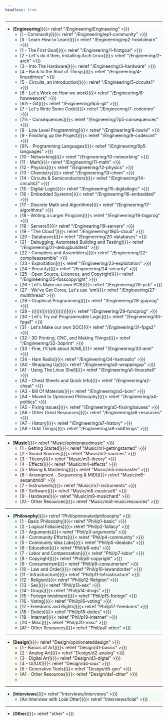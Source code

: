 ```yaml
---
headless: true
---
```


---

<div style="background:#42B9F308;border-radius: 5px;">

- [**Engineering**]({{< relref "/Engineering/Engineering" >}})
  - [Ⅰ - Community]({{< relref "/Engineering/ep1-community" >}})
  - [Ⅱ - Learn How to Learn]({{< relref "/Engineering/ep2-howtolearn" >}})
  - [1 - The First Goal]({{< relref "/Engineering/1-firstgoal" >}})
  - [2 - Let's do it then, Installing Arch Linux]({{< relref "/Engineering/2-arch" >}})
  - [3 - Into The Hardware]({{< relref "/Engineering/3-hardware" >}})
  - [4 - Back to the *Root* of Things]({{< relref "/Engineering/4-linuxdirtree" >}})
  - [5 - Circuits, an Introduction]({{< relref "/Engineering/5-circuits1" >}})
  - [6 - Let's Work on *How* we work]({{< relref "/Engineering/6-howwework" >}})
  - [6½ - Git]({{< relref "/Engineering/6p5-git" >}})
  - [7 - Let's Write Some Code]({{< relref "/Engineering/7-codeintro" >}})
  - [7½ - Consequences]({{< relref "/Engineering/7p5-consequences" >}})
  - [8 - Low Level Programming]({{< relref "/Engineering/8-lowlvl" >}})
  - [9 - Finishing up the Project]({{< relref "/Engineering/9-codecont" >}})
  - [9½ - Programming Languages]({{< relref "/Engineering/9p5-languages" >}})
  - [10 - Networking]({{< relref "/Engineering/10-networking" >}})
  - [11 - Math]({{< relref "/Engineering/11-math" >}})
  - [12 - Physics]({{< relref "/Engineering/12-physics" >}})
  - [13 - Chemistry]({{< relref "/Engineering/13-chem" >}})
  - [14 - Circuits & Semiconductors]({{< relref "/Engineering/14-circuits2" >}})
  - [15 - Digital Logic]({{< relref "/Engineering/15-digitallogic" >}})
  - [16 - Embedded Systems]({{< relref "/Engineering/16-embedded" >}})
  - [17 - Discrete Math and Algorithms]({{< relref "/Engineering/17-algorithms" >}})
  - [18 - Writing a Larger Program]({{< relref "/Engineering/18-bigprog" >}})
  - [19 - Servers!]({{< relref "/Engineering/19-servers" >}})
  - [19 - "The Cloud"]({{< relref "/Engineering/19p5-cloud" >}})
  - [20 - Databases]({{< relref "/Engineering/20-databases" >}})
  - [21 - Debugging, Automated Building and Testing]({{< relref "/Engineering/21-debugbuildtest" >}})
  - [22 - Compilers and Assemblers]({{< relref "/Engineering/22-compileassemble" >}})
  - [23 - Exploitation]({{< relref "/Engineering/23-exploitation" >}})
  - [24 - Security]({{< relref "/Engineering/24-security" >}})
  - [25 - Open Source, Licences, and Copyright]({{< relref "/Engineering/25-fosscopyright" >}})
  - [26 - Let's Make our own PCB]({{< relref "/Engineering/26-pcb" >}})
  - [27 - We've Got Cores, Let's use 'em]({{< relref "/Engineering/27-multithread" >}})
  - [28 - Graphical Programming]({{< relref "/Engineering/28-guiprog" >}})
  - [29 - (((())(()((()(()))))))]({{< relref "/Engineering/29-funcprog" >}})
  - [30 - Let's Try out Programmable Logic]({{< relref "/Engineering/30-fpga1" >}})
  - [31 - Let's Make our own SOC]({{< relref "/Engineering/31-fpga2" >}})
  - [32 - 3D Printing, CNC, and Making Things]({{< relref "/Engineering/32-3dprint" >}})
  - [33 - Fine, I'll talk about AI/ML]({{< relref "/Engineering/33-aiml" >}})
  - [34 - Ham Radio]({{< relref "/Engineering/34-hamradio" >}})
  - [A0 - Wrapping Up]({{< relref "/Engineering/a0-wrappingup" >}})
  - [A1 - Using The Linux Shell]({{< relref "/Engineering/a1-linuxshell" >}})
  - [A2 - Cheat Sheets and Quick Info]({{< relref "/Engineering/a2-cheat" >}})
  - [A3 - Bill Of Materials]({{< relref "/Engineering/a3-bom" >}})
  - [A4 - Moved to Opinioned Philosophy]({{< relref "/Engineering/a4-politics" >}})
  - [A5 - Fixing Issues]({{< relref "/Engineering/a5-fixxingissuses" >}})
  - [A6 - Other Great Resources]({{< relref "/Engineering/a6-resources" >}})
  - [A7 - History]({{< relref "/Engineering/a7-history" >}})
  - [A8 - Odd Things]({{< relref "/Engineering/a8-oddthings" >}})

</div>

---

<div style="background:#F0D8D82F;border-radius: 5px;">

- [**Music**]({{< relref "Music/opinionatedmusic" >}})
  - [1 - Getting Started]({{< relref "Music/m1-gettingstarted" >}})
  - [2 - Sound Sources]({{< relref "Music/m2-sources" >}})
  - [3 - Theory]({{< relref "Music/m3-theory" >}})
  - [4 - Effects]({{< relref "Music/m4-effects" >}})
  - [5 - Mixing & Mastering]({{< relref "Music/m5-mixmaster" >}})
  - [6 - Arrangment - Sequencing & MIDI]({{< relref "Music/m6-seqandmidi" >}})
  - [7 - Instruments]({{< relref "Music/m7-instruments" >}})
  - [8 - Software]({{< relref "Music/m8-musicsoft" >}})
  - [9 - Hardware]({{< relref "Music/m9-musichard" >}})
  - [A1 - Other Resources]({{< relref "Music/ma1-musicresources" >}})

</div>

---

<div style="background:#C1F0E628;border-radius: 5px;">

- [**Philosophy**]({{< relref "Phil/opinionatedphilosophy" >}})
  - [1 - Basic Philosophy]({{< relref "Phil/p1-basic" >}})
  - [2 - Logical Fallacies]({{< relref "Phil/p2-fallacy" >}})
  - [3 - Arguments]({{< relref "Phil/p3-arguments" >}})
  - [4 - Community Efforts]({{< relref "Phil/p4-community" >}})
  - [5 - Community Idea Labs]({{< relref "Phil/p5-idealabs" >}})
  - [6 - Education]({{< relref "Phil/p6-edu" >}})
  - [7 - Labor and Compensation]({{< relref "Phil/p7-labor" >}})
  - [8 - Copyright]({{< relref "Phil/p8-copyright" >}})
  - [9 - Consumerism]({{< relref "Phil/p9-consumerism" >}})
  - [10 - Law and Order]({{< relref "Phil/p10-lawandorder" >}})
  - [11 - Infrastructure]({{< relref "Phil/p11-Infrastructure" >}})
  - [12 - Religion]({{< relref "Phil/p12-Religion" >}})
  - [13 - Sex]({{< relref "Phil/p13-sex" >}})
  - [14 - Drugs]({{< relref "Phil/p14-drugs" >}})
  - [15 - Foriegn Involment]({{< relref "Phil/p15-foriegn" >}})
  - [16 - Voting]({{< relref "Phil/p16-voting" >}})
  - [17 - Freedoms and Rights]({{< relref "Phil/p17-freedoms" >}})
  - [18 - Duties]({{< relref "Phil/p18-duties" >}})
  - [19 - Internet]({{< relref "Phil/p19-internet" >}})
  - [20 - Misc]({{< relref "Phil/p20-misc" >}})
  - [A1 - Other Resources]({{< relref "Phil/pa1-other" >}})

</div>

---

<div style="background:#F0CFA822;border-radius: 5px;">

- [**Design**]({{< relref "Design/opinionateddesign" >}})
  - [1 - Basics of Art]({{< relref "Design/d1-basics" >}})
  - [2 - Analog Art]({{< relref "Design/d2-analog" >}})
  - [3 - Digital Art]({{< relref "Design/d3-digtal" >}})
  - [4 - UI/UX]({{< relref "Design/d4-uiux" >}})
  - [5 - Generative Tools]({{< relref "Design/d5-gen" >}})
  - [A1 - Other Resources]({{< relref "Design/da1-other" >}})
  - 
</div>

---

<div style="background:#B4F0C122;border-radius: 5px;">

- [**Interviews**]({{< relref "Interviews/interviews" >}})
  - [An Interview with Loial Otter]({{< relref "Interviews/loial" >}})

</div>

---

<div style="background:#e6feff22;border-radius: 5px;">

- [**Other**]({{< relref "other" >}})

</div>

<br />